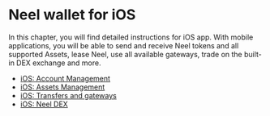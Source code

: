 # Neel wallet for iOS

In this chapter, you will find detailed instructions for iOS app. With mobile applications, you will be able to send and receive Neel tokens and all supported Assets, lease Neel, use all available gateways, trade on the built-in DEX exchange and more.

* [iOS: Account Management](iOS/account-management.md)
* [iOS: Assets Management](iOS/assets-management.md)
* [iOS: Transfers and gateways](iOS/wallet-management.md)
* [iOS: Neel DEX](iOS/neel-dex.md)
